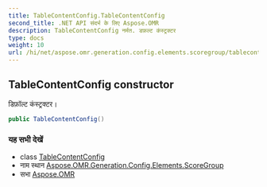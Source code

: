 ```yaml
---
title: TableContentConfig.TableContentConfig
second_title: .NET API संदर्भ के लिए Aspose.OMR
description: TableContentConfig नर्मत. डफ़ल्ट कंस्ट्रक्टर
type: docs
weight: 10
url: /hi/net/aspose.omr.generation.config.elements.scoregroup/tablecontentconfig/tablecontentconfig/
---
```

## TableContentConfig constructor

डिफ़ॉल्ट कंस्ट्रक्टर।

```csharp
public TableContentConfig()
```

### यह सभी देखें

* class [TableContentConfig](../)
* नाम स्थान [Aspose.OMR.Generation.Config.Elements.ScoreGroup](../../tablecontentconfig/)
* सभा [Aspose.OMR](../../../)


